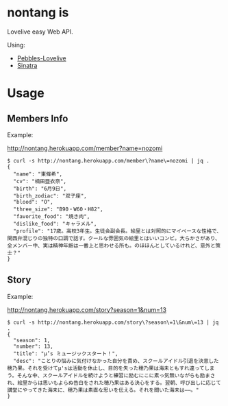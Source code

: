 # nontang is

Lovelive easy Web API.

Using:

 * [Pebbles-Lovelive](https://github.com/STAR-ZERO/pebbles-lovelive)
 * [Sinatra](http://www.sinatrarb.com)

# Usage

## Members Info

Example:

http://nontang.herokuapp.com/member?name=nozomi

```
$ curl -s http://nontang.herokuapp.com/member\?name\=nozomi | jq .
{
  "name": "東條希",
  "cv": "楠田亜衣奈",
  "birth": "6月9日",
  "birth_zodiac": "双子座",
  "blood": "O",
  "three_size": "B90・W60・H82",
  "favorite_food": "焼き肉",
  "dislike_food": "キャラメル",
  "profile": "17歳。高校3年生。生徒会副会長。絵里とは対照的にマイペースな性格で、関西弁混じりの独特の口調で話す。クールな雰囲気の絵里とはいいコンビ。大らかさがあり、全メンバー中、実は精神年齢は一番上と思わせる所も。のほほんとしているけれど、意外と策士？"
}
```
## Story

Example:

http://nontang.herokuapp.com/story?season=1&num=13

```
$ curl -s http://nontang.herokuapp.com/story\?season\=1\&num\=13 | jq .
{
  "season": 1,
  "number": 13,
  "title": "μ’s ミュージックスタート！",
  "desc": "ことりの悩みに気付けなかった自分を責め、スクールアイドル引退を決意した穂乃果。それを受けてμ'sは活動を休止し、目的を失った穂乃果は海未ともすれ違ってしまう。そんな中、スクールアイドルを続けようと練習に励むにこに素っ気無いながらも励まされ、絵里からは思いもよらぬ告白をされた穂乃果はある決心をする。翌朝、呼び出しに応じて講堂にやってきた海未に、穂乃果は素直な思いを伝える。それを聞いた海未は――。"
}
```
